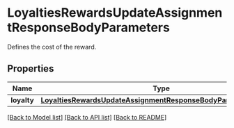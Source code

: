 # LoyaltiesRewardsUpdateAssignmentResponseBodyParameters

Defines the cost of the reward.

## Properties

Name | Type | Description | Notes
------------ | ------------- | ------------- | -------------
**loyalty** | [**LoyaltiesRewardsUpdateAssignmentResponseBodyParametersLoyalty**](LoyaltiesRewardsUpdateAssignmentResponseBodyParametersLoyalty.md) |  | [optional] 

[[Back to Model list]](../README.md#documentation-for-models) [[Back to API list]](../README.md#documentation-for-api-endpoints) [[Back to README]](../README.md)


